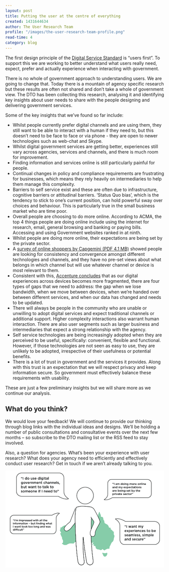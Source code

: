 ```yaml
---
layout: post
title: Putting the user at the centre of everything
created: 1431644634
author: The User Research Team
profile: "/images/the-user-research-team-profile.png"
read-time: 4
category: blog
---
```

The first design principle of the [Digital Service Standard](/standard/) is “users first”. To support this we are working to better understand what users really need, expect, prefer and actually experience when interacting with government.

There is no whole of government approach to understanding users. We are going to change that. Today there is a mountain of agency specific research but these results are often not shared and don’t take a whole of government view. The DTO has been collecting this research, analysing it and identifying key insights about user needs to share with the people designing and delivering government services.

Some of the key insights that we’ve found so far include: 

- Whilst people currently prefer digital channels and are using them, they still want to be able to interact with a human if they need to, but this doesn’t need to be face to face or via phone - they are open to newer technologies such as web-chat and Skype.
- Whilst digital government services are getting better, experiences still vary across agencies, services and channels, and there is much room for improvement.
- Finding information and services online is still particularly painful for people.
- Continual changes in policy and compliance requirements are frustrating for businesses, which means they rely heavily on intermediaries to help them manage this complexity.
- Barriers to self service exist and these are often due to infrastructure, cognitive barriers or attitudinal barriers. ‘Status Quo bias’, which is the tendency to stick to one’s current position, can hold powerful sway over choices and behaviour. This is particularly true in the small business market who are time poor.
- Overall people are choosing to do more online. According to ACMA, the top 4 things people are doing online include using the internet for research, email, general browsing and banking or paying bills. Accessing and using Government websites ranked in at ninth.
- Whilst people are doing more online, their expectations are being set by the private sector.
- A [survey of online shoppers by Capgemini (PDF 4.1 MB)](https://www.au.capgemini.com/resource-file-access/resource/pdf/Digital_Shopper_Relevancy__FULL_REPORT_.pdf) showed people are looking for consistency and convergence amongst different technologies and channels, and they have no pre-set views about what belongs in which channel but will use whatever channel or device is most relevant to them.
- Consistent with this, [Accenture concludes](http://www.accenture.com/au-en/Pages/insight-trends-service-design-fjord.aspx) that as our digital experiences across devices becomes more fragmented, there are four types of gaps that we need to address: the gap when we lose bandwidth, when we move between devices, when we’re handed over between different services, and when our data has changed and needs to be updated. 
- There will always be people in the community who are unable or unwilling to adopt digital services and expect traditional channels or additional support. Higher complexity interactions also warrant human interaction. There are also user segments such as larger business and intermediaries that expect a strong relationship with the agency.
- Self service technologies are being increasingly adopted when they are perceived to be useful, specifically: convenient, flexible and functional. However, if those technologies are not seen as easy to use, they are unlikely to be adopted, irrespective of their usefulness or potential benefits. 
- There is a lot of trust in government and the services it provides. Along with this trust is an expectation that we will respect privacy and keep information secure. So government must effectively balance these requirements with usability.

These are just a few preliminary insights but we will share more as we continue our analysis.

## What do you think?

We would love your feedback! We will continue to provide our thinking through blog links with the individual ideas and designs. We’ll be holding a number of public consultations and consultative events over the next few months – so subscribe to the DTO mailing list or the RSS feed to stay involved.

Also, a question for agencies. What’s been your experience with user research? What does your agency need to efficiently and effectively conduct user research? Get in touch if we aren’t already talking to you.

![A person with four text boxes reading: 1. I do use digital government channels, but want to talk to someone if I need to. 2. I am doing more online and my expectations are being set by the private sector. 3. I’m impressed with all the information – but finding what I want took too long and was difficult. 4. I want my experiences to be seamless, simple and secure.](/images/blog-banners/user-research.png)
